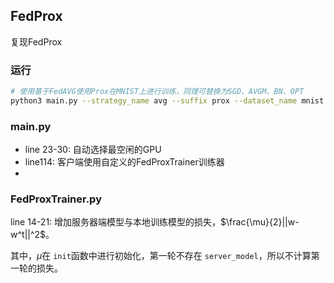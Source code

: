 ## FedProx

复现FedProx

### 运行

```bash
# 使用基于FedAVG使用Prox在MNIST上进行训练，同理可替换为SGD、AVGM、BN、OPT
python3 main.py --strategy_name avg --suffix prox --dataset_name mnist --dataset_fpath /mnt/data-ssd
```

### main.py

- line 23-30: 自动选择最空闲的GPU
- line114: 客户端使用自定义的FedProxTrainer训练器
- 

### FedProxTrainer.py

line 14-21: 增加服务器端模型与本地训练模型的损失，$\frac{\mu}{2}||w-w^t||^2$。

其中，$\mu$在 `init`函数中进行初始化，第一轮不存在 `server_model`，所以不计算第一轮的损失。
